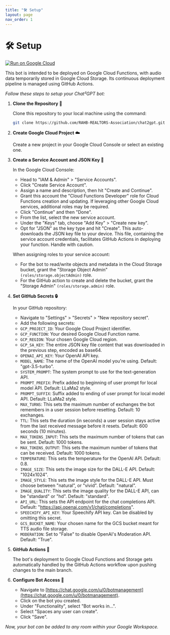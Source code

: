 ```yaml
---
title: "🛠️ Setup"
layout: page
nav_order: 1
---
```


# 🛠️ Setup
[![Run on Google Cloud](https://deploy.cloud.run/button.svg)](https://deploy.cloud.run?git_repo=https://github.com/RAHB-REALTORS-Association/chat2gpt)

This bot is intended to be deployed on Google Cloud Functions, with audio data temporarily stored in Google Cloud Storage. Its continuous deployment pipeline is managed using GitHub Actions.

*Follow these steps to setup your Chat²GPT bot:*

1. **Clone the Repository 📁**

    Clone this repository to your local machine using the command:

    ```bash
    git clone https://github.com/RAHB-REALTORS-Association/chat2gpt.git
    ```

2. **Create Google Cloud Project ☁️**

    Create a new project in your Google Cloud Console or select an existing one.

3. **Create a Service Account and JSON Key 📑**

    In the Google Cloud Console:
    - Head to "IAM & Admin" > "Service Accounts".
    - Click "Create Service Account".
    - Assign a name and description, then hit "Create and Continue".
    - Grant this account the "Cloud Functions Developer" role for Cloud Functions creation and updating. If leveraging other Google Cloud services, additional roles may be required.
    - Click "Continue" and then "Done".
    - From the list, select the new service account.
    - Under the "Keys" tab, choose "Add Key" > "Create new key".
    - Opt for "JSON" as the key type and hit "Create". This auto-downloads the JSON key file to your device. This file, containing the service account credentials, facilitates GitHub Actions in deploying your function. Handle with caution.

    When assigning roles to your service account:
    - For the bot to read/write objects and metadata in the Cloud Storage bucket, grant the "Storage Object Admin" `(roles/storage.objectAdmin)` role.
    - For the GitHub action to create and delete the bucket, grant the "Storage Admin" `(roles/storage.admin)` role.

4. **Set GitHub Secrets 🔒**

    In your GitHub repository:
    - Navigate to "Settings" > "Secrets" > "New repository secret".
    - Add the following secrets:
    - `GCP_PROJECT_ID`: Your Google Cloud Project identifier.
    - `GCP_FUNCTION`: Your desired Google Cloud Function name.
    - `GCP_REGION`: Your chosen Google Cloud region.
    - `GCP_SA_KEY`: The entire JSON key file content that was downloaded in the previous step, encoded as base64.
    - `OPENAI_API_KEY`: Your OpenAI API key.
    - `MODEL_NAME`: The name of the OpenAI model you're using. Default: "gpt-3.5-turbo".
    - `SYSTEM_PROMPT`: The system prompt to use for the text-generation API.
    - `PROMPT_PREFIX`: Prefix added to beginning of user prompt for local model API. Default: LLaMa2 style.
    - `PROMPT_SUFFIX`: Suffix added to ending of user prompt for local model API. Default: LLaMa2 style.
    - `MAX_TURNS`: This sets the maximum number of exchanges the bot remembers in a user session before resetting. Default: 10 exchanges.
    - `TTL`: This sets the duration (in seconds) a user session stays active from the last received message before it resets. Default: 600 seconds (10 minutes).
    - `MAX_TOKENS_INPUT`: This sets the maximum number of tokens that can be sent. Default: 1000 tokens.
    - `MAX_TOKENS_OUTPUT`: This sets the maximum number of tokens that can be received. Default: 1000 tokens.
    - `TEMPERATURE`: This sets the temperature for the OpenAI API. Default: 0.8.
    - `IMAGE_SIZE`: This sets the image size for the DALL-E API. Default: "1024x1024".
    - `IMAGE_STYLE`: This sets the image style for the DALL-E API. Must choose between "natural", or "vivid". Default: "natural".
    - `IMAGE_QUALITY`: This sets the image quality for the DALL-E API, can be "standard" or "hd". Default: "standard".
    - `API_URL`: This sets the API endpoint for the chat completions API. Default: "https://api.openai.com/v1/chat/completions".
    - `SPEECHIFY_API_KEY`: Your Speechify API key. Can be disabled by omitting this secret.
    - `GCS_BUCKET_NAME`: Your chosen name for the GCS bucket meant for TTS audio file storage.
    - `MODERATION`: Set to "False" to disable OpenAI's Moderation API. Default: "True".

5. **GitHub Actions 🚀**

    The bot's deployment to Google Cloud Functions and Storage gets automatically handled by the GitHub Actions workflow upon pushing changes to the main branch.

6. **Configure Bot Access 🤝**

    - Navigate to [https://chat.google.com/u/0/botmanagement](https://chat.google.com/u/0/botmanagement).
    - Click on the bot you created.
    - Under "Functionality", select "Bot works in...".
    - Select "Spaces any user can create".
    - Click "Save".

*Now, your bot can be added to any room within your Google Workspace.*
